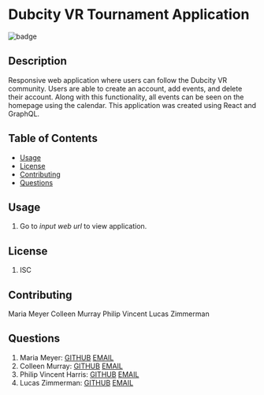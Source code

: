  # Dubcity VR Tournament Application

  ![badge](https://img.shields.io/badge/license-ISC-blueviolet)
  
  
  ## Description
  Responsive web application where users can follow the Dubcity VR community. Users are able to create an account, add events, and delete their account. Along with this functionality, all events can be seen on the homepage using the calendar. This application was created using React and GraphQL.

  ## Table of Contents
  * [Usage](#usage)
  * [License](#license)
  * [Contributing](#contributing)
  * [Questions](#questions)

  ## Usage
  1. Go to *input web url* to view application.


  ## License
  1. ISC
  

  ## Contributing
  Maria Meyer
  Colleen Murray
  Philip Vincent
  Lucas Zimmerman
  
  
  ## Questions
  1. Maria Meyer: [GITHUB](https://github.com/mmeyer715)	[EMAIL](mailto:mbean1216@icloud.com)
  2. Colleen Murray: [GITHUB](https://github.com/colleenkhm)	[EMAIL](mailto:colleenkhm@gmail.com) 
  3. Philip Vincent Harris: [GITHUB](https://github.com/psvincent)	[EMAIL](mailto:psvincent12@gmail.com)
  4. Lucas Zimmerman: [GITHUB](https://github.com/dolomiteson)	[EMAIL](mailto:zimmerman.lucas@hotmail.com)
